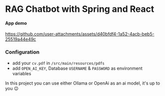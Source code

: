 # RAG Chatbot with Spring and React

#### App demo

https://github.com/user-attachments/assets/d40bfdf4-1a52-4acb-beb5-25519a44e49c


### Configuration 
  - add your `cv.pdf` in `/src/main/resources/pdfs`
  - add `OPEN_AI_KEY`, Database `USERNAME` & `PASSWORD` as environment variables

In this project you can use either Ollama or OpenAi as an ai model, it's up to you 😉 
